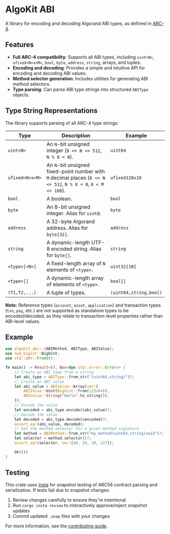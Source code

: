 # AlgoKit ABI

A library for encoding and decoding Algorand ABI types, as defined in [ARC-4](https://arc.algorand.foundation/ARCs/arc-0004).

## Features

- **Full ARC-4 compatibility**: Supports all ABI types, including `uint<N>`, `ufixed<N>x<M>`, `bool`, `byte`, `address`, `string`, arrays, and tuples.
- **Encoding and decoding**: Provides a simple and intuitive API for encoding and decoding ABI values.
- **Method selector generation**: Includes utilities for generating ABI method selectors.
- **Type parsing**: Can parse ABI type strings into structured `ABIType` objects.

## Type String Representations

The library supports parsing of all ARC-4 type strings:

| Type              | Description                                                                                                | Example                 |
| ----------------- | ---------------------------------------------------------------------------------------------------------- | ----------------------- |
| `uint<N>`         | An `N`-bit unsigned integer (`8 <= N <= 512`, `N % 8 = 0`).                                                  | `uint64`                |
| `ufixed<N>x<M>`   | An `N`-bit unsigned fixed-point number with `M` decimal places (`8 <= N <= 512`, `N % 8 = 0`, `0 < M <= 160`). | `ufixed128x10`          |
| `bool`            | A boolean.                                                                                                 | `bool`                  |
| `byte`            | An 8-bit unsigned integer. Alias for `uint8`.                                                              | `byte`                  |
| `address`         | A 32-byte Algorand address. Alias for `byte[32]`.                                                          | `address`               |
| `string`          | A dynamic-length UTF-8 encoded string. Alias for `byte[]`.                                                 | `string`                |
| `<type>[<N>]`     | A fixed-length array of `N` elements of `<type>`.                                                          | `uint32[10]`            |
| `<type>[]`        | A dynamic-length array of elements of `<type>`.                                                            | `bool[]`                |
| `(T1,T2,...)`     | A tuple of types.                                                                                          | `(uint64,string,bool)` |

**Note:** Reference types (`account`, `asset`, `application`) and transaction types (`txn`, `pay`, etc.) are not supported as standalone types to be encoded/decoded, as they relate to transaction-level properties rather than ABI-level values.

## Example

```rust
use algokit_abi::{ABIMethod, ABIType, ABIValue};
use num_bigint::BigUint;
use std::str::FromStr;

fn main() -> Result<(), Box<dyn std::error::Error>> {
    // Create an ABI type from a string
    let abi_type = ABIType::from_str("(uint64,string)")?;
    // Create an ABI value
    let abi_value = ABIValue::Array(vec![
        ABIValue::Uint(BigUint::from(123u64)),
        ABIValue::String("hello".to_string()),
    ]);
    // Encode the value
    let encoded = abi_type.encode(&abi_value)?;
    // Decode the value
    let decoded = abi_type.decode(&encoded)?;
    assert_eq!(abi_value, decoded);
    // Get the method selector for a given method signature
    let method = ABIMethod::from_str("my_method(uint64,string)void")?;
    let selector = method.selector()?;
    assert_eq!(selector, vec![40, 29, 20, 227]);

    Ok(())
}
```

## Testing

This crate uses [insta](https://insta.rs/) for snapshot testing of ARC56 contract parsing and serialization. If tests fail due to snapshot changes:

1. Review changes carefully to ensure they're intentional
2. Run `cargo insta review` to interactively approve/reject snapshot updates
3. Commit updated `.snap` files with your changes

For more information, see the [contributing guide](../../docs/book/contributing/contributing_guide.md#snapshot-testing-abi-crate).
